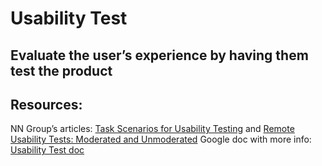 # Usability Test

## Evaluate the user’s experience by having them test the product 

## Resources:

NN Group’s articles: [Task Scenarios for Usability Testing](https://www.nngroup.com/articles/task-scenarios-usability-testing/) and [Remote Usability Tests: Moderated and Unmoderated](https://www.nngroup.com/articles/remote-usability-tests/) 
Google doc with more info: [Usability Test doc](https://docs.google.com/document/d/14RPGkf3lFM2ZUGOwfBqVu2erKZ4x6Hvuo30z0AUNcTg/edit?usp=sharing) 
